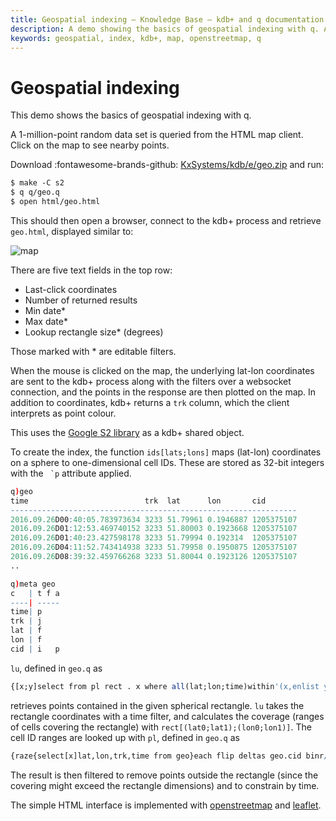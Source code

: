 ```yaml
---
title: Geospatial indexing – Knowledge Base – kdb+ and q documentation
description: A demo showing the basics of geospatial indexing with q. A 10-million-point random data set is queried from the HTML map client. Click on the map to see nearby points.
keywords: geospatial, index, kdb+, map, openstreetmap, q
---
```

# Geospatial indexing



This demo shows the basics of geospatial indexing with q.

A 1-million-point random data set is queried from the HTML map client. Click on the map to see nearby points. 

Download :fontawesome-brands-github: [KxSystems/kdb/e/geo.zip](https://github.com/KxSystems/kdb/blob/master/e/geo.zip) and run:

```bash
$ make -C s2
$ q q/geo.q
$ open html/geo.html
```


This should then open a browser, connect to the kdb+ process and retrieve `geo.html`, displayed similar to:

![map](../img/geo.png)

There are five text fields in the top row:

-   Last-click coordinates 
-   Number of returned results 
-   Min date* 
-   Max date* 
-   Lookup rectangle size* (degrees)

Those marked with * are editable filters.

When the mouse is clicked on the map, the underlying lat-lon coordinates are sent to the kdb+ process along with the filters over a websocket connection, and the points in the response are then plotted on the map. In addition to coordinates, kdb+ returns a `trk` column, which the client interprets as point colour.

This uses the [Google S2 library](http://blog.christianperone.com/2015/08/googles-s2-geometry-on-the-sphere-cells-and-hilbert-curve/) as a kdb+ shared object.

To create the index, the function `ids[lats;lons]` maps (lat-lon) coordinates on a sphere to one-dimensional cell IDs. These are stored as 32-bit integers with the `` `p`` attribute applied.

```q
q)geo
time                          trk  lat      lon       cid       
----------------------------------------------------------------
2016.09.26D00:40:05.783973634 3233 51.79961 0.1946887 1205375107
2016.09.26D01:12:53.469740152 3233 51.80003 0.1923668 1205375107
2016.09.26D01:40:23.427598178 3233 51.79994 0.192314  1205375107
2016.09.26D04:11:52.743414938 3233 51.79958 0.1950875 1205375107
2016.09.26D08:39:32.459766268 3233 51.80044 0.1923126 1205375107
..

q)meta geo
c   | t f a
----| -----
time| p    
trk | j    
lat | f    
lon | f    
cid | i   p
```

`lu`, defined in `geo.q` as

```q
{[x;y]select from pl rect . x where all(lat;lon;time)within'(x,enlist y)}
```

retrieves points contained in the given spherical rectangle. `lu` takes the rectangle coordinates with a time filter, and calculates the coverage (ranges of cells covering the rectangle) with `rect[(lat0;lat1);(lon0;lon1)]`. The cell ID ranges are looked up with `pl`, defined in `geo.q` as

```q
{raze{select[x]lat,lon,trk,time from geo}each flip deltas geo.cid binr/:x}
```

The result is then filtered to remove points outside the rectangle (since the covering might exceed the rectangle dimensions) and to constrain by time.

The simple HTML interface is implemented with [openstreetmap](http://www.openstreetmap.org/) and [leaflet](https://leafletjs.com).

